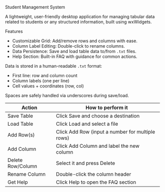 Student Management System

A lightweight, user-friendly desktop application for managing tabular data related to students or any structured information, built using wxWidgets.

Features
- Customizable Grid: Add/remove rows and columns with ease.
- Column Label Editing: Double-click to rename columns.
- Data Persistence: Save and load table data to/from `.txt` files.
- Help Section: Built-in FAQ with guidance for common actions.


Data is stored in a human-readable `.txt` format:
- First line: row and column count
- Column labels (one per line)
- Cell values + coordinates (row, col)

Spaces are safely handled via underscores during save/load.

| Action                     | How to perform it                                 |
|----------------------------|---------------------------------------------------|
| Save Table                 | Click Save and choose a destination               |
| Load Table                 | Click Load and select a file                      |
| Add Row(s)                 | Click Add Row (input a number for multiple rows)  |
| Add Column                 | Click Add Column and label the new column         |
| Delete Row/Column          | Select it and press Delete                        |
| Rename Column              | Double-click the column header                    |
| Get Help                   | Click Help to open the FAQ section                |
